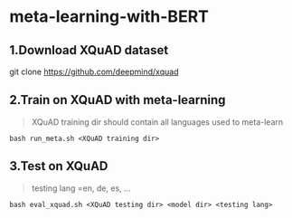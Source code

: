 # meta-learning-with-BERT

## 1.Download XQuAD dataset 
git clone https://github.com/deepmind/xquad

## 2.Train on XQuAD with meta-learning
> XQuAD training dir should contain all languages used to meta-learn

    bash run_meta.sh <XQuAD training dir>
## 3.Test on XQuAD  
> testing lang =en, de, es, ...

    bash eval_xquad.sh <XQuAD testing dir> <model dir> <testing lang>
